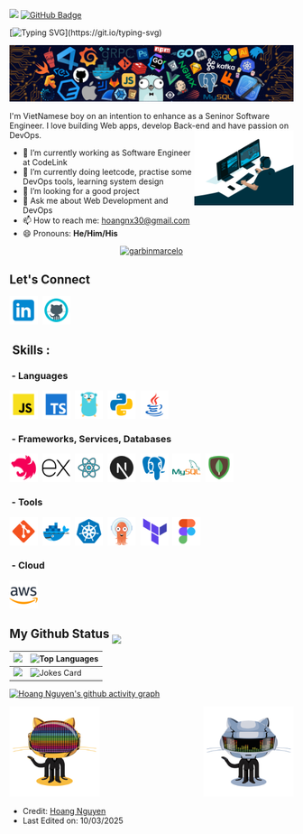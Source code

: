 <p>
  <img src='https://visitor-badge.laobi.icu/badge?page_id=hoangnx30'>
  <a href="https://github.com/SOURAB-BAPPA?tab=followers"><img src="https://img.shields.io/github/followers/hoangnx30?label=Followers&style=social" alt="GitHub Badge"></a>
</p>

[![Typing SVG](https://readme-typing-svg.herokuapp.com?size=30&color=F7D278D4&center=true&vCenter=true&width=500&lines=Hi+I'm+Hoang+Nguyen;Welcome+to+my+profile!!)](https://git.io/typing-svg)

<img src="https://github.com/hoangnx30/hoangnx30/blob/master/header.png" alt="banner" />

I'm VietNamese boy on an intention to enhance as a Seninor Software Engineer. I love building Web apps, develop Back-end and have passion on DevOps.
<img width="35%" align="right" alt="Github Image" src="https://github.com/hiepdth/Profile-Readme/blob/main/code.gif" />
- 🔭 I’m currently working as Software Engineer at CodeLink
- 🌱 I’m currently doing leetcode, practise some DevOps tools, learning system design
- 🤔 I’m looking for a good project
- 💬 Ask me about Web Development and DevOps
- 📫 How to reach me: [hoangnx30@gmail.com](mailto:hoangnx30@gmail.com)
- 😄 Pronouns: **He/Him/His**

<div align="center">
<a href="https://buymeacoffee.com/hoangnx" target="_blank"><img src="https://cdn.buymeacoffee.com/buttons/v2/default-yellow.png" height="45" width="170" alt="garbinmarcelo" /></a>
</div>

## Let's Connect

[<img src='https://github.com/hoangnx30/hoangnx30/blob/master/icons8-linkedin-480.png' alt='linkedin' height='50'>](https://www.linkedin.com/in/hoangnx30/)&nbsp;
[<img src='https://github.com/hoangnx30/hoangnx30/blob/master/icons8-github-480.png' alt='github' height='50'>](https://github.com/hoangnx30)&nbsp;

## &nbsp;Skills :

### &nbsp;- Languages

<img src = 'https://github.com/hoangnx30/hoangnx30/blob/master/icons8-javascript.svg' height='50'/>&nbsp;
<img src = 'https://github.com/hoangnx30/hoangnx30/blob/master/icons8-typescript-480.svg' height='50'/>&nbsp;
<img src = 'https://github.com/hoangnx30/hoangnx30/blob/master/icons8-golang.svg' height='50'/>&nbsp;
<img src = 'https://github.com/hoangnx30/hoangnx30/blob/master/icons8-python.svg' width='50'/>&nbsp;
<img src = 'https://github.com/hoangnx30/hoangnx30/blob/master/icons8-java.svg' width='50'/>&nbsp;

### &nbsp;- Frameworks, Services, Databases

<img src = 'https://github.com/hoangnx30/hoangnx30/blob/master/icons8-nestjs.svg' height='50'/>&nbsp;
<img src = 'https://github.com/hoangnx30/hoangnx30/blob/master/icons8-express-js-480.svg' height='50'/>&nbsp;
<img src = 'https://github.com/hoangnx30/hoangnx30/blob/master/icons8-react.svg' height='50'/>&nbsp;
<img src = 'https://github.com/hoangnx30/hoangnx30/blob/master/icons8-nextjs.svg' width='50'/>&nbsp;
<img src = 'https://github.com/hoangnx30/hoangnx30/blob/master/icons8-postgresql.svg' width='50'/>&nbsp;
<img src = 'https://github.com/hoangnx30/hoangnx30/blob/master/icons8-mysql.svg' width='50'/>&nbsp;
<img src = 'https://github.com/hoangnx30/hoangnx30/blob/master/icons8-mongodb.svg' width='50'/>&nbsp;

### &nbsp;- Tools 

<img src = 'https://github.com/hoangnx30/hoangnx30/blob/master/icons8-git.svg' height='50'/>&nbsp;
<img src = 'https://github.com/hoangnx30/hoangnx30/blob/master/icons8-docker.svg' height='50'/>&nbsp;
<img src = 'https://github.com/hoangnx30/hoangnx30/blob/master/icons8-kubernetes.svg' height='50'/>&nbsp;
<img src = 'https://github.com/hoangnx30/hoangnx30/blob/master/argo.svg' height='50'/>&nbsp;
<img src = 'https://github.com/hoangnx30/hoangnx30/blob/master/icons8-terraform.svg' height='50'/>&nbsp;
<img src = 'https://github.com/hoangnx30/hoangnx30/blob/master/icons8-figma.svg' height='50'/>&nbsp;

### &nbsp;- Cloud

<img src = 'https://github.com/hoangnx30/hoangnx30/blob/master/icons8-aws.svg' height='50'/>&nbsp;

## My Github Status <img src="https://media.giphy.com/media/iY8CRBdQXODJSCERIr/giphy.gif" width="40" style="margin-bottom:-10px">
| ![](https://github-readme-streak-stats.herokuapp.com/?user=hoangnx30) | ![Top Languages](https://github-readme-stats.vercel.app/api/top-langs/?username=hoangnx30&theme=tokyonight) |
| --- | --- |
| ![](https://github-readme-stats.vercel.app/api?username=hoangnx30&show_icons=true&theme=tokyonight) | ![Jokes Card](https://readme-jokes.vercel.app/api?theme=tokyonight) |

[![Hoang Nguyen's github activity graph](https://github-readme-activity-graph.vercel.app/graph?username=hoangnx30&theme=tokyo-night)](https://github.com/ashutosh00710/github-readme-activity-graph)


<img align="right" alt="GIF" height="160px" src="https://github.com/hoangnx30/hoangnx30/blob/master/daftpunktocat-thomas.gif" />
<img src="https://github.com/hoangnx30/hoangnx30/blob/master/daftpunktocat-guy.gif" height="160px" width="160px"> 


- Credit: [Hoang Nguyen](https://github.com/hoangnx)
- Last Edited on: 10/03/2025